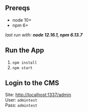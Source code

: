 ## Prereqs

- node 10+
- npm 6+

_last run with: **node 12.16.1, npm 6.13.7**_

## Run the App

1. `npm install`
2. `npm start`

## Login to the CMS
Site: [http://localhost:1337/admin](http://localhost:1337/admin)  
User: `admintest`  
Pass: `admintest`  
